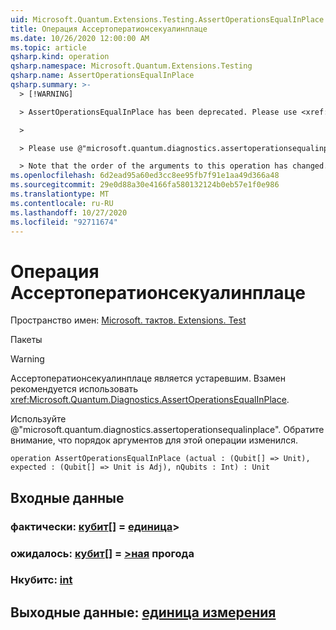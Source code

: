 ```yaml
---
uid: Microsoft.Quantum.Extensions.Testing.AssertOperationsEqualInPlace
title: Операция Ассертоператионсекуалинплаце
ms.date: 10/26/2020 12:00:00 AM
ms.topic: article
qsharp.kind: operation
qsharp.namespace: Microsoft.Quantum.Extensions.Testing
qsharp.name: AssertOperationsEqualInPlace
qsharp.summary: >-
  > [!WARNING]

  > AssertOperationsEqualInPlace has been deprecated. Please use <xref:Microsoft.Quantum.Diagnostics.AssertOperationsEqualInPlace> instead.

  >

  > Please use @"microsoft.quantum.diagnostics.assertoperationsequalinplace".

  > Note that the order of the arguments to this operation has changed.
ms.openlocfilehash: 6d2ead95a60ed3cc8ee95fb7f91e1aa49d366a48
ms.sourcegitcommit: 29e0d88a30e4166fa580132124b0eb57e1f0e986
ms.translationtype: MT
ms.contentlocale: ru-RU
ms.lasthandoff: 10/27/2020
ms.locfileid: "92711674"
---
```

# <a name="assertoperationsequalinplace-operation"></a>Операция Ассертоператионсекуалинплаце

Пространство имен: [Microsoft. тактов. Extensions. Test](xref:Microsoft.Quantum.Extensions.Testing)

Пакеты [](https://nuget.org/packages/)


> [!WARNING]
> Ассертоператионсекуалинплаце является устаревшим. Взамен рекомендуется использовать <xref:Microsoft.Quantum.Diagnostics.AssertOperationsEqualInPlace>.
>
> Используйте @"microsoft.quantum.diagnostics.assertoperationsequalinplace".
> Обратите внимание, что порядок аргументов для этой операции изменился.



```qsharp
operation AssertOperationsEqualInPlace (actual : (Qubit[] => Unit), expected : (Qubit[] => Unit is Adj), nQubits : Int) : Unit
```


## <a name="input"></a>Входные данные

### <a name="actual--qubit--unit"></a>фактически: [кубит](xref:microsoft.quantum.lang-ref.qubit)[] = [единица](xref:microsoft.quantum.lang-ref.unit)> 




### <a name="expected--qubit--unit-adj"></a>ожидалось: [кубит](xref:microsoft.quantum.lang-ref.qubit)[] = [>ная](xref:microsoft.quantum.lang-ref.unit) прогода




### <a name="nqubits--int"></a>Нкубитс: [int](xref:microsoft.quantum.lang-ref.int)





## <a name="output--unit"></a>Выходные данные: [единица измерения](xref:microsoft.quantum.lang-ref.unit)

